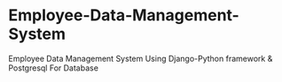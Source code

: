# Employee-Data-Management-System
Employee Data Management System Using Django-Python framework &amp; Postgresql For Database
